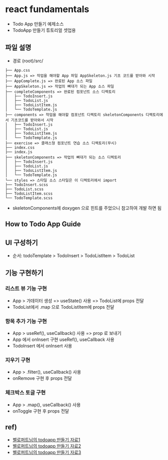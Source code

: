 # react fundamentals

- Todo App 만들기 예제소스
- TodoApp 만들기 튜토리얼 셋업용

## 파일 설명

- 경로 (root)/src/

```
├── App.css
├── App.js => 작업을 해야할 App 파일 AppSkeleton.js 기초 코드를 받아와 시작
├── AppComplete.js => 완료된 App 소스 파일
├── AppSkeleton.js => 작업의 뼈대가 되는 App 소스 파일
├── completeComponents => 완료된 컴포넌트 소스 디렉토리
│   ├── TodoInsert.js
│   ├── TodoList.js
│   ├── TodoListItem.js
│   └── TodoTemplate.js
├── components => 작업을 해야할 컴포넌트 디렉토리 skeletonComponents 디렉토리에서 기초코드를 받아와서 시작
│   ├── TodoInsert.js
│   ├── TodoList.js
│   ├── TodoListItem.js
│   └── TodoTemplate.js
├── exercise => 클래스형 컴포넌트 연습 소스 디렉토리(무시)
├── index.css
├── index.js
├── skeletonComponents => 작업의 뼈대가 되는 소스 디렉토리
│   ├── TodoInsert.js
│   ├── TodoList.js
│   ├── TodoListItem.js
│   └── TodoTemplate.js
└── styles => 스타일 소스 스타일은 이 디렉토리에서 import
├── TodoInsert.scss
├── TodoList.scss
├── TodoListItem.scss
└── TodoTemplate.scss

```

- skeletonComponents에 doxygen 으로 힌트를 주었으니 참고하여 개발 하면 됨

## How to Todo App Guide

## UI 구성하기

- 순서: todoTemplate > TodoInsert > TodoListItem > TodoList

## 기능 구현하기

### 리스트 뷰 기능 구현

- App > 가데이터 생성 => useState() 사용 => TodoList에 props 전달
- TodoList에서 .map 으로 TodoListItem에 props 전달

### 항목 추가 기능 구현

- App > useRef(), useCallback() 사용 => prop 로 보내기
- App 에서 onInsert 구현 useRef(), useCallback 사용
- TodoInsert 에서 onInsert 사용

### 지우기 구현

- App > .filter(), useCallback() 사용
- onRemove 구현 후 props 전달

### 체크박스 토글 구현

- App > .map(), useCallback() 사용
- onToggle 구현 후 props 전달

## ref)

- [벨로퍼트님의 todoapp 만들기 자료1](https://velopert.com/3480)
- [벨로퍼트님의 todoapp 만들기 자료2](https://react.vlpt.us/mashup-todolist/)
- [벨로퍼트님의 todoapp 만들기 자료3](http://www.yes24.com/Product/Goods/78233628)
